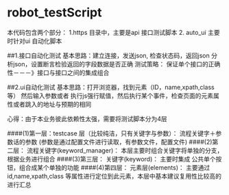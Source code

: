 # robot_testScript
本代码包含两个部分： 1.https 目录中，主要是api 接口测试脚本   2. auto_ui 主要时针对ui 自动化脚本

##1.接口自动化测试
基本思路：建立连接，发送json, 检查状态码，返回json 分析json，设置断言检验返回的字段数据是否正确
测试策略： 保证单个接口的正确性－－－》接口与接口之间的集成组合

##2.ui自动化测试
基本思路：打开浏览器，找到元素（ID，name,xpath,class等） 然后输入参数或者 执行js强行赋值，然后执行某个事件，检查页面的元素属性或者跳入的地址与预期的相同

心得：由于本业务彼此依赖性太强，需要将测试脚本分为4层

####(1)第一层：testcase 层（比较纯洁，只有关键字与参数）：
流程关键字＋参数话的参数 (参数是通过配置文件进行读取，有参数文件，配置文件)
####(2)第二层： 流程关键字(keyword_manager)： 
本层主要时组合关键字将单独的分支，根据业务进行组合
####(3)第三层： 关键字(keyword)： 
 主要时集成 公共单个按钮，组合成某个单独的功能
####(4)第四层： 元素层(elements)：
主要通过id,name,xpath,class 等属性进行定位到此元素，本层中基本建议复用性比较高的进行汇总

